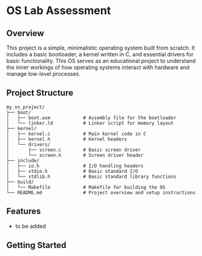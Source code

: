 # OS Lab Assessment

## Overview
This project is a simple, minimalistic operating system built from scratch. It includes a basic bootloader, a kernel written in C, and essential drivers for basic functionality. This OS serves as an educational project to understand the inner workings of how operating systems interact with hardware and manage low-level processes.

## Project Structure

```plaintext
my_os_project/
├── boot/
│   ├── boot.asm            # Assembly file for the bootloader
│   └── linker.ld           # Linker script for memory layout
├── kernel/
│   ├── kernel.c            # Main kernel code in C
│   ├── kernel.h            # Kernel headers
│   └── drivers/
│       ├── screen.c        # Basic screen driver
│       └── screen.h        # Screen driver header
├── include/
│   ├── io.h                # I/O handling headers
│   ├── stdio.h             # Basic standard I/O
│   └── stdlib.h            # Basic standard library functions
├── build/
│   └── Makefile            # Makefile for building the OS
└── README.md               # Project overview and setup instructions
```

## Features
- to be added

## Getting Started

<!-- ### Prerequisites
- **Assembler**: [NASM](https://www.nasm.us/) - for assembling the bootloader.
- **C Compiler**: [GCC](https://gcc.gnu.org/) - for compiling the kernel.
- **Linker**: `ld` - for linking object files.
- **Emulator** (optional but recommended): [QEMU](https://www.qemu.org/) - for testing the OS without needing a physical machine.

### Building the Project
To compile and link the bootloader and kernel, run:

```bash
cd build/
make
```

This will generate a bootable binary, `myos.bin`.

### Running the OS
If you have QEMU installed, you can test your OS by running:

```bash
qemu-system-i386 -drive format=raw,file=myos.bin
```

This will start the OS in an emulated environment, ideal for debugging and testing.

### Cleaning Up
To remove build artifacts, use:

```bash
make clean
``` -->
